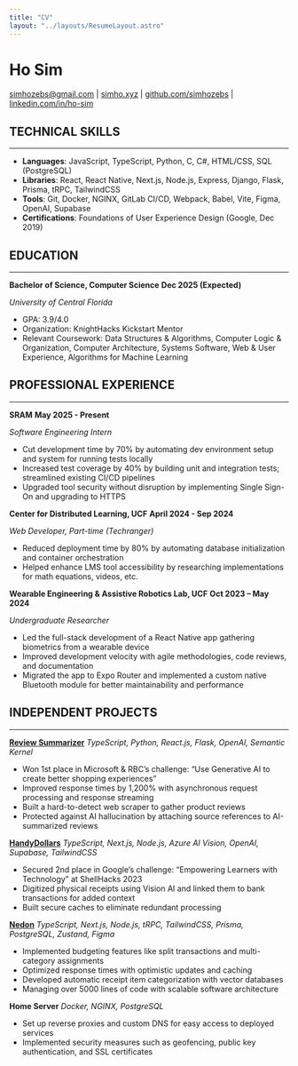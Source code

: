 ```yaml
---
title: "CV"
layout: "../layouts/ResumeLayout.astro"
---
```


# Ho Sim

simhozebs@gmail.com | [simho.xyz](https://simho.xyz) | [github.com/simhozebs](https://github.com/simhozebs) | [linkedin.com/in/ho-sim](https://linkedin.com/in/ho-sim)

## TECHNICAL SKILLS

---

- **Languages**: JavaScript, TypeScript, Python, C, C#, HTML/CSS, SQL (PostgreSQL)  
- **Libraries**: React, React Native, Next.js, Node.js, Express, Django, Flask, Prisma, tRPC, TailwindCSS  
- **Tools**: Git, Docker, NGINX, GitLab CI/CD, Webpack, Babel, Vite, Figma, OpenAI, Supabase  
- **Certifications**: Foundations of User Experience Design (Google, Dec 2019)  

## EDUCATION

---

**Bachelor of Science, Computer Science** **Dec 2025 (Expected)**

_University of Central Florida_  
- GPA: 3.9/4.0  
- Organization: KnightHacks Kickstart Mentor  
- Relevant Coursework: Data Structures & Algorithms, Computer Logic & Organization, Computer Architecture, Systems Software, Web & User Experience, Algorithms for Machine Learning  

## PROFESSIONAL EXPERIENCE

---

**SRAM** **May 2025 - Present**

*Software Engineering Intern*
- Cut development time by 70% by automating dev environment setup and system for running tests locally
- Increased test coverage by 40% by building unit and integration tests; streamlined existing CI/CD pipelines
- Upgraded tool security without disruption by implementing Single Sign-On and upgrading to HTTPS

**Center for Distributed Learning, UCF** **April 2024 - Sep 2024**

*Web Developer, Part-time (Techranger)*
- Reduced deployment time by 80% by automating database initialization and container orchestration
- Helped enhance LMS tool accessibility by researching implementations for math equations, videos, etc.

**Wearable Engineering & Assistive Robotics Lab, UCF** **Oct 2023 – May 2024**

*Undergraduate Researcher*
- Led the full-stack development of a React Native app gathering biometrics from a wearable device
- Improved development velocity with agile methodologies, code reviews, and documentation
- Migrated the app to Expo Router and implemented a custom native Bluetooth module for better maintainability and performance

## INDEPENDENT PROJECTS

---

**[Review Summarizer](https://devpost.com/software/review-generator-9000)** 
*TypeScript, Python, React.js, Flask, OpenAI, Semantic Kernel*
- Won 1st place in Microsoft & RBC’s challenge: “Use Generative AI to create better shopping experiences”
- Improved response times by 1,200% with asynchronous request processing and response streaming
- Built a hard-to-detect web scraper to gather product reviews
- Protected against AI hallucination by attaching source references to AI-summarized reviews

**[HandyDollars](https://devpost.com/software/handydollar)**
*TypeScript, Next.js, Node.js, Azure AI Vision, OpenAI, Supabase, TailwindCSS*
- Secured 2nd place in Google’s challenge: “Empowering Learners with Technology” at ShellHacks 2023
- Digitized physical receipts using Vision AI and linked them to bank transactions for added context
- Built secure caches to eliminate redundant processing

**[Nedon](https://github.com/SimHoZebs/nedon)**
*TypeScript, Next.js, Node.js, tRPC, TailwindCSS, Prisma, PostgreSQL, Zustand, Figma*
- Implemented budgeting features like split transactions and multi-category assignments
- Optimized response times with optimistic updates and caching
- Developed automatic receipt item categorization with vector databases
- Managing over 5000 lines of code with scalable software architecture

**Home Server**
*Docker, NGINX, PostgreSQL*
- Set up reverse proxies and custom DNS for easy access to deployed services
- Implemented security measures such as geofencing, public key authentication, and SSL certificates

